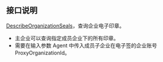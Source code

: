 ## 接口说明
[DescribeOrganizationSeals](https://cloud.tencent.com/document/api/1323/82453)，查询企业电子印章。
- 主企业可以查询指定成员企业下的所有印章。
- 需要在输入参数 Agent 中传入成员子企业在电子签的企业账号 ProxyOrganizationId。
